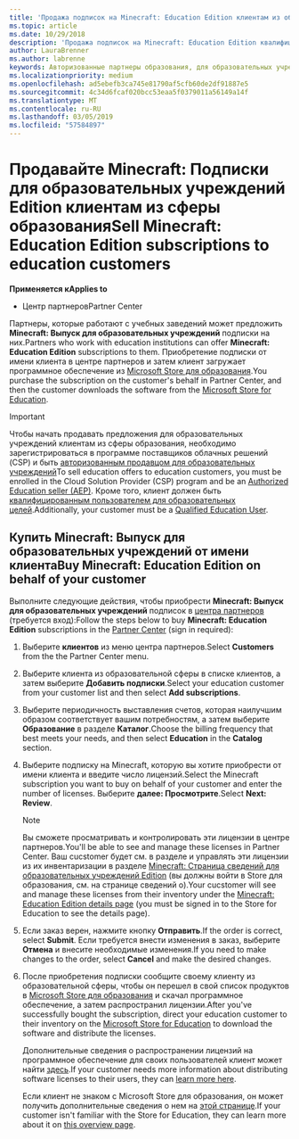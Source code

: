 ```yaml
---
title: 'Продажа подписок на Minecraft: Education Edition клиентам из образовательной сферы'
ms.topic: article
ms.date: 10/29/2018
description: 'Продажа подписок на Minecraft: Education Edition квалифицированным клиентам из образовательной сферы.'
author: LauraBrenner
ms.author: labrenne
keywords: Авторизованные партнеры образования, для образовательных учреждений, продавать обучения, учебных заведений
ms.localizationpriority: medium
ms.openlocfilehash: ad5ebefb3ca745e81790af5cfb60de2df91887e5
ms.sourcegitcommit: 4c34d6fcaf020bcc53eaa5f0379011a56149a14f
ms.translationtype: MT
ms.contentlocale: ru-RU
ms.lasthandoff: 03/05/2019
ms.locfileid: "57584897"
---
```

# <a name="sell-minecraft-education-edition-subscriptions-to-education-customers"></a><span data-ttu-id="c0b5c-104">Продавайте Minecraft: Подписки для образовательных учреждений Edition клиентам из сферы образования</span><span class="sxs-lookup"><span data-stu-id="c0b5c-104">Sell Minecraft: Education Edition subscriptions to education customers</span></span>

<span data-ttu-id="c0b5c-105">**Применяется к**</span><span class="sxs-lookup"><span data-stu-id="c0b5c-105">**Applies to**</span></span>

-  <span data-ttu-id="c0b5c-106">Центр партнеров</span><span class="sxs-lookup"><span data-stu-id="c0b5c-106">Partner Center</span></span>

<span data-ttu-id="c0b5c-107">Партнеры, которые работают с учебных заведений может предложить **Minecraft: Выпуск для образовательных учреждений** подписки на них.</span><span class="sxs-lookup"><span data-stu-id="c0b5c-107">Partners who work with education institutions can offer **Minecraft: Education Edition** subscriptions to them.</span></span> <span data-ttu-id="c0b5c-108">Приобретение подписки от имени клиента в центре партнеров и затем клиент загружает программное обеспечение из [Microsoft Store для образования](https://educationstore.microsoft.com).</span><span class="sxs-lookup"><span data-stu-id="c0b5c-108">You purchase the subscription on the customer's behalf in Partner Center, and then the customer downloads the software from the [Microsoft Store for Education](https://educationstore.microsoft.com).</span></span> 

>[!IMPORTANT]
><span data-ttu-id="c0b5c-109">Чтобы начать продавать предложения для образовательных учреждений клиентам из сферы образования, необходимо зарегистрироваться в программе поставщиков облачных решений (CSP) и быть [авторизованным продавцом для образовательных учреждений](https://www.mepn.com)</span><span class="sxs-lookup"><span data-stu-id="c0b5c-109">To sell education offers to education customers, you must be enrolled in the Cloud Solution Provider (CSP) program and be an [Authorized Education seller (AEP)](https://www.mepn.com).</span></span> <span data-ttu-id="c0b5c-110">Кроме того, клиент должен быть [квалифицированным пользователем для образовательных целей](https://www.microsoftvolumelicensing.com/DocumentSearch.aspx?Mode=3&DocumentTypeId=7).</span><span class="sxs-lookup"><span data-stu-id="c0b5c-110">Additionally, your customer must be a [Qualified Education User](https://www.microsoftvolumelicensing.com/DocumentSearch.aspx?Mode=3&DocumentTypeId=7).</span></span>  

 
## <a name="buy-minecraft-education-edition-on-behalf-of-your-customer"></a><span data-ttu-id="c0b5c-111">Купить **Minecraft: Выпуск для образовательных учреждений** от имени клиента</span><span class="sxs-lookup"><span data-stu-id="c0b5c-111">Buy **Minecraft: Education Edition** on behalf of your customer</span></span>

<span data-ttu-id="c0b5c-112">Выполните следующие действия, чтобы приобрести **Minecraft: Выпуск для образовательных учреждений** подписок в [центра партнеров](https://partnercenter.microsoft.com/pcv/dashboard/overview
) (требуется вход):</span><span class="sxs-lookup"><span data-stu-id="c0b5c-112">Follow the steps below to buy **Minecraft: Education Edition** subscriptions in the [Partner Center](https://partnercenter.microsoft.com/pcv/dashboard/overview
) (sign in required):</span></span>

  1.  <span data-ttu-id="c0b5c-113">Выберите **клиентов** из меню центра партнеров.</span><span class="sxs-lookup"><span data-stu-id="c0b5c-113">Select **Customers** from the the Partner Center menu.</span></span>
  
  2.  <span data-ttu-id="c0b5c-114">Выберите клиента из образовательной сферы в списке клиентов, а затем выберите **Добавить подписки**.</span><span class="sxs-lookup"><span data-stu-id="c0b5c-114">Select your education customer from your customer list and then select **Add subscriptions**.</span></span>
  
  3.  <span data-ttu-id="c0b5c-115">Выберите периодичность выставления счетов, которая наилучшим образом соответствует вашим потребностям, а затем выберите **Образование** в разделе **Каталог**.</span><span class="sxs-lookup"><span data-stu-id="c0b5c-115">Choose the billing frequency that best meets your needs, and then select **Education** in the **Catalog** section.</span></span>

  4.  <span data-ttu-id="c0b5c-116">Выберите подписку на Minecraft, которую вы хотите приобрести от имени клиента и введите число лицензий.</span><span class="sxs-lookup"><span data-stu-id="c0b5c-116">Select the Minecraft subscription you want to buy on behalf of your customer and enter the number of licenses.</span></span> <span data-ttu-id="c0b5c-117">Выберите **далее: Просмотрите**.</span><span class="sxs-lookup"><span data-stu-id="c0b5c-117">Select **Next: Review**.</span></span>

      >[!NOTE]
      ><span data-ttu-id="c0b5c-118">Вы сможете просматривать и контролировать эти лицензии в центре партнеров.</span><span class="sxs-lookup"><span data-stu-id="c0b5c-118">You'll be able to see and manage these licenses in Partner Center.</span></span> <span data-ttu-id="c0b5c-119">Ваш cucstomer будет см. в разделе и управлять эти лицензии из их инвентаризации в разделе [Minecraft: Страница сведений для образовательных учреждений Edition](https://educationstore.microsoft.com/en-us/store/details/minecraft-education-edition/9nblggh4r2r6) (вы должны войти в Store для образования, см. на странице сведений о).</span><span class="sxs-lookup"><span data-stu-id="c0b5c-119">Your cucstomer will see and manage these licenses from their inventory under the [Minecraft: Education Edition details page](https://educationstore.microsoft.com/en-us/store/details/minecraft-education-edition/9nblggh4r2r6) (you must be signed in to the Store for Education to see the details page).</span></span> 

  5.  <span data-ttu-id="c0b5c-120">Если заказ верен, нажмите кнопку **Отправить**.</span><span class="sxs-lookup"><span data-stu-id="c0b5c-120">If the order is correct, select **Submit**.</span></span> <span data-ttu-id="c0b5c-121">Если требуется внести изменения в заказ, выберите **Отмена** и внесите необходимые изменения.</span><span class="sxs-lookup"><span data-stu-id="c0b5c-121">If you need to make changes to the order, select **Cancel** and make the desired changes.</span></span>   

  6.  <span data-ttu-id="c0b5c-122">После приобретения подписки сообщите своему клиенту из образовательной сферы, чтобы он перешел в свой список продуктов в [Microsoft Store для образования](https://educationstore.microsoft.com) и скачал программное обеспечение, а затем распространил лицензии.</span><span class="sxs-lookup"><span data-stu-id="c0b5c-122">After you've successfully bought the subscription, direct your education customer to their inventory on the [Microsoft Store for Education](https://educationstore.microsoft.com) to download the software and distribute the licenses.</span></span>

      <span data-ttu-id="c0b5c-123">Дополнительные сведения о распространении лицензий на программное обеспечение для своих пользователей клиент может найти [здесь](https://docs.microsoft.com/education/windows/school-get-minecraft#distribute-minecraft).</span><span class="sxs-lookup"><span data-stu-id="c0b5c-123">If your customer needs more information about distributing software licenses to their users, they can [learn more here](https://docs.microsoft.com/education/windows/school-get-minecraft#distribute-minecraft).</span></span>  
  
      <span data-ttu-id="c0b5c-124">Если клиент не знаком с Microsoft Store для образования, он может получить дополнительные сведения о нем на [этой странице](https://docs.microsoft.com/microsoft-store/windows-store-for-business-overview).</span><span class="sxs-lookup"><span data-stu-id="c0b5c-124">If your customer isn't familiar with the Store for Education, they can learn more about it on [this overview page](https://docs.microsoft.com/microsoft-store/windows-store-for-business-overview).</span></span>  

      

